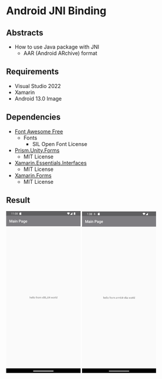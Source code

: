 # Android JNI Binding

## Abstracts

* How to use Java package with JNI
  * AAR (Android ARchive) format

## Requirements

* Visual Studio 2022
* Xamarin
* Android 13.0 Image

## Dependencies

* [Font Awesome Free](https://fontawesome.com/)
  * Fonts
    * SIL Open Font License
* [Prism.Unity.Forms](https://github.com/PrismLibrary/Prism)
  * MIT License
* [Xamarin.Essentials.Interfaces](https://github.com/rdavisau/essential-interfaces)
  * MIT License
* [Xamarin.Forms](https://github.com/xamarin/Xamarin.Forms)
  * MIT License

## Result

<img src="images/x86_64.png?raw=true" width="40%" height="auto" title="x86_64"/>
<img src="images/arm64-v8a.png?raw=true" width="40%" height="auto" title="arm64-v8a"/>
